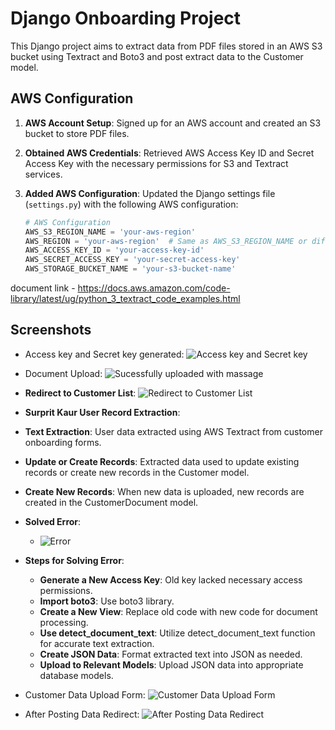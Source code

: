 # Django Onboarding Project

This Django project aims to extract data from PDF files stored in an AWS S3 bucket using Textract and Boto3 and post extract data to the Customer model.

## AWS Configuration

1. **AWS Account Setup**: Signed up for an AWS account and created an S3 bucket to store PDF files.

2. **Obtained AWS Credentials**: Retrieved AWS Access Key ID and Secret Access Key with the necessary permissions for S3 and Textract services.

3. **Added AWS Configuration**: Updated the Django settings file (`settings.py`) with the following AWS configuration:

    ```python
    # AWS Configuration
    AWS_S3_REGION_NAME = 'your-aws-region' 
    AWS_REGION = 'your-aws-region'  # Same as AWS_S3_REGION_NAME or different, depending on your setup
    AWS_ACCESS_KEY_ID = 'your-access-key-id'
    AWS_SECRET_ACCESS_KEY = 'your-secret-access-key'
    AWS_STORAGE_BUCKET_NAME = 'your-s3-bucket-name'
    ```
document link - https://docs.aws.amazon.com/code-library/latest/ug/python_3_textract_code_examples.html
## Screenshots

- Access key and Secret key generated:
![Access key and Secret key](https://github.com/akanshabaishwade/onboarding_project/assets/85228361/b39e9543-0711-4f46-af21-42d41801c56d)

- Document Upload:
![Sucessfully uploaded with massage](https://github.com/akanshabaishwade/onboarding_project/assets/85228361/72a0384b-0897-493b-817b-5725e110af4a)

- **Redirect to Customer List**: ![Redirect to Customer List](https://github.com/akanshabaishwade/onboarding_project/assets/85228361/cb8cf7f2-572a-4f2f-9dab-2eba5ef96607)

- **Surprit Kaur User Record Extraction**:
- **Text Extraction**: User data extracted using AWS Textract from customer onboarding forms.
- **Update or Create Records**: Extracted data used to update existing records or create new records in the Customer model.
- **Create New Records**: When new data is uploaded, new records are created in the CustomerDocument model.

- **Solved Error**:
  - ![Error](https://github.com/akanshabaishwade/onboarding_project/assets/85228361/e9a5cf2b-a090-4028-b0d3-3c344e39f282)

- **Steps for Solving Error**:
  - **Generate a New Access Key**: Old key lacked necessary access permissions.
  - **Import boto3**: Use boto3 library.
  - **Create a New View**: Replace old code with new code for document processing.
  - **Use detect_document_text**: Utilize detect_document_text function for accurate text extraction.
  - **Create JSON Data**: Format extracted text into JSON as needed.
  - **Upload to Relevant Models**: Upload JSON data into appropriate database models.
  
- Customer Data Upload Form:
  ![Customer Data Upload Form](https://github.com/akanshabaishwade/onboarding_project/assets/85228361/efa4ae0a-8cd4-4254-bd97-8d9b0ed1c05f)

- After Posting Data Redirect:
  ![After Posting Data Redirect](https://github.com/akanshabaishwade/onboarding_project/assets/85228361/042676f9-6040-49f8-8a2a-6a79dea1dd6e)


